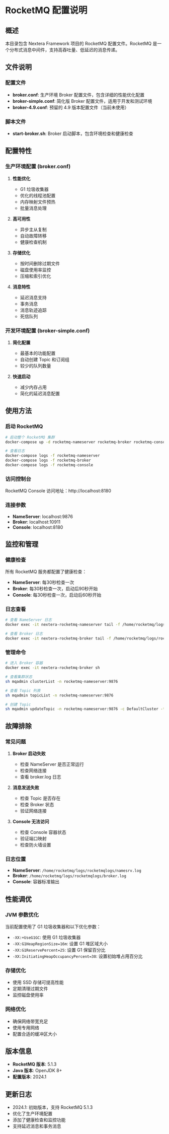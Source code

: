 # RocketMQ 配置说明

## 概述

本目录包含 Nextera Framework 项目的 RocketMQ 配置文件。RocketMQ 是一个分布式消息中间件，支持高吞吐量、低延迟的消息传递。

## 文件说明

### 配置文件

- **broker.conf**: 生产环境 Broker 配置文件，包含详细的性能优化配置
- **broker-simple.conf**: 简化版 Broker 配置文件，适用于开发和测试环境
- **broker-4.9.conf**: 预留的 4.9 版本配置文件（当前未使用）

### 脚本文件

- **start-broker.sh**: Broker 启动脚本，包含环境检查和健康检查

## 配置特性

### 生产环境配置 (broker.conf)

1. **性能优化**
   - G1 垃圾收集器
   - 优化的线程池配置
   - 内存映射文件预热
   - 批量消息处理

2. **高可用性**
   - 异步主从复制
   - 自动故障转移
   - 健康检查机制

3. **存储优化**
   - 按时间删除过期文件
   - 磁盘使用率监控
   - 压缩和索引优化

4. **消息特性**
   - 延迟消息支持
   - 事务消息
   - 消息轨迹追踪
   - 死信队列

### 开发环境配置 (broker-simple.conf)

1. **简化配置**
   - 最基本的功能配置
   - 自动创建 Topic 和订阅组
   - 较少的队列数量

2. **快速启动**
   - 减少内存占用
   - 简化的延迟消息配置

## 使用方法

### 启动 RocketMQ

```bash
# 启动整个 RocketMQ 集群
docker-compose up -d rocketmq-nameserver rocketmq-broker rocketmq-console

# 查看日志
docker-compose logs -f rocketmq-nameserver
docker-compose logs -f rocketmq-broker
docker-compose logs -f rocketmq-console
```

### 访问控制台

RocketMQ Console 访问地址：http://localhost:8180

### 连接参数

- **NameServer**: localhost:9876
- **Broker**: localhost:10911
- **Console**: localhost:8180

## 监控和管理

### 健康检查

所有 RocketMQ 服务都配置了健康检查：

- **NameServer**: 每30秒检查一次
- **Broker**: 每30秒检查一次，启动后90秒开始
- **Console**: 每30秒检查一次，启动后60秒开始

### 日志查看

```bash
# 查看 NameServer 日志
docker exec -it nextera-rocketmq-nameserver tail -f /home/rocketmq/logs/rocketmqlogs/namesrv.log

# 查看 Broker 日志
docker exec -it nextera-rocketmq-broker tail -f /home/rocketmq/logs/rocketmqlogs/broker.log
```

### 管理命令

```bash
# 进入 Broker 容器
docker exec -it nextera-rocketmq-broker sh

# 查看集群状态
sh mqadmin clusterList -n rocketmq-nameserver:9876

# 查看 Topic 列表
sh mqadmin topicList -n rocketmq-nameserver:9876

# 创建 Topic
sh mqadmin updateTopic -n rocketmq-nameserver:9876 -c DefaultCluster -t TestTopic -q 8
```

## 故障排除

### 常见问题

1. **Broker 启动失败**
   - 检查 NameServer 是否正常运行
   - 检查网络连接
   - 查看 broker.log 日志

2. **消息发送失败**
   - 检查 Topic 是否存在
   - 检查 Broker 状态
   - 验证网络连接

3. **Console 无法访问**
   - 检查 Console 容器状态
   - 验证端口映射
   - 检查防火墙设置

### 日志位置

- **NameServer**: `/home/rocketmq/logs/rocketmqlogs/namesrv.log`
- **Broker**: `/home/rocketmq/logs/rocketmqlogs/broker.log`
- **Console**: 容器标准输出

## 性能调优

### JVM 参数优化

当前配置使用了 G1 垃圾收集器和以下优化参数：

- `-XX:+UseG1GC`: 使用 G1 垃圾收集器
- `-XX:G1HeapRegionSize=16m`: 设置 G1 堆区域大小
- `-XX:G1ReservePercent=25`: 设置 G1 保留百分比
- `-XX:InitiatingHeapOccupancyPercent=30`: 设置初始堆占用百分比

### 存储优化

- 使用 SSD 存储可提高性能
- 定期清理过期文件
- 监控磁盘使用率

### 网络优化

- 确保网络带宽充足
- 使用专用网络
- 配置合适的缓冲区大小

## 版本信息

- **RocketMQ 版本**: 5.1.3
- **Java 版本**: OpenJDK 8+
- **配置版本**: 2024.1

## 更新日志

- 2024.1: 初始版本，支持 RocketMQ 5.1.3
- 优化了生产环境配置
- 添加了健康检查和监控功能
- 支持延迟消息和事务消息 